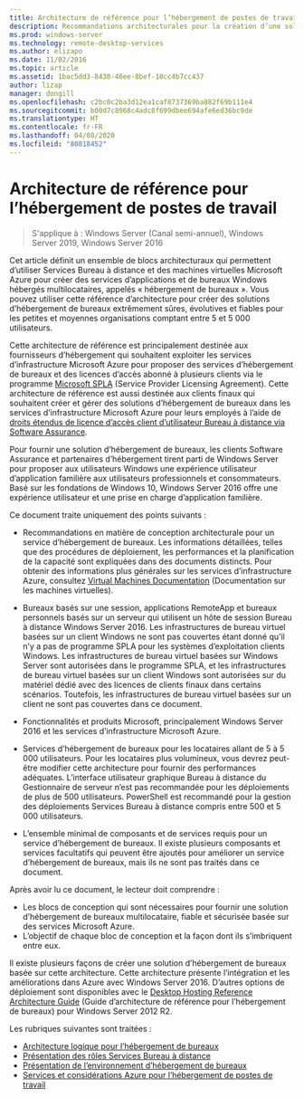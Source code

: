 ```yaml
---
title: Architecture de référence pour l’hébergement de postes de travail
description: Recommandations architecturales pour la création d’une solution d’hébergement de bureaux avec Services Bureau à distance et Azure.
ms.prod: windows-server
ms.technology: remote-desktop-services
ms.author: elizapo
ms.date: 11/02/2016
ms.topic: article
ms.assetid: 1bac5dd3-8430-46ee-8bef-10cc4b7cc437
author: lizap
manager: dongill
ms.openlocfilehash: c2bc0c2ba3d12ea1caf8737369ba882f69b111e4
ms.sourcegitcommit: b00d7c8968c4adc8f699dbee694afe6ed36bc9de
ms.translationtype: HT
ms.contentlocale: fr-FR
ms.lasthandoff: 04/08/2020
ms.locfileid: "80818452"
---
```

# <a name="desktop-hosting-reference-architecture"></a>Architecture de référence pour l’hébergement de postes de travail

>S'applique à : Windows Server (Canal semi-annuel), Windows Server 2019, Windows Server 2016

Cet article définit un ensemble de blocs architecturaux qui permettent d’utiliser Services Bureau à distance et des machines virtuelles Microsoft Azure pour créer des services d’applications et de bureaux Windows hébergés multilocataires, appelés « hébergement de bureaux ». Vous pouvez utiliser cette référence d’architecture pour créer des solutions d’hébergement de bureaux extrêmement sûres, évolutives et fiables pour les petites et moyennes organisations comptant entre 5 et 5 000 utilisateurs.    
  
Cette architecture de référence est principalement destinée aux fournisseurs d’hébergement qui souhaitent exploiter les services d’infrastructure Microsoft Azure pour proposer des services d’hébergement de bureaux et des licences d’accès abonné à plusieurs clients via le programme [Microsoft SPLA](https://www.microsoft.com/hosting/en/us/licensing/splabenefits.aspx) (Service Provider Licensing Agreement). Cette architecture de référence est aussi destinée aux clients finaux qui souhaitent créer et gérer des solutions d’hébergement de bureaux dans les services d’infrastructure Microsoft Azure pour leurs employés à l’aide de [droits étendus de licence d’accès client d’utilisateur Bureau à distance via Software Assurance](https://download.microsoft.com/download/6/B/A/6BA3215A-C8B5-4AD1-AA8E-6C93606A4CFB/Windows_Server_2012_R2_Remote_Desktop_Services_Licensing_Datasheet.pdf).   
  
Pour fournir une solution d’hébergement de bureaux, les clients Software Assurance et partenaires d’hébergement tirent parti de Windows Server pour proposer aux utilisateurs Windows une expérience utilisateur d’application familière aux utilisateurs professionnels et consommateurs. Basé sur les fondations de Windows 10, Windows Server 2016 offre une expérience utilisateur et une prise en charge d’application familière.    
  
Ce document traite uniquement des points suivants :   
  
* Recommandations en matière de conception architecturale pour un service d’hébergement de bureaux. Les informations détaillées, telles que des procédures de déploiement, les performances et la planification de la capacité sont expliquées dans des documents distincts. Pour obtenir des informations plus générales sur les services d’infrastructure Azure, consultez [Virtual Machines Documentation](https://azure.microsoft.com/documentation/services/virtual-machines/) (Documentation sur les machines virtuelles).   
  
* Bureaux basés sur une session, applications RemoteApp et bureaux personnels basés sur un serveur qui utilisent un hôte de session Bureau à distance Windows Server 2016. Les infrastructures de bureau virtuel basées sur un client Windows ne sont pas couvertes étant donné qu’il n’y a pas de programme SPLA pour les systèmes d’exploitation clients Windows. Les infrastructures de bureau virtuel basées sur Windows Server sont autorisées dans le programme SPLA, et les infrastructures de bureau virtuel basées sur un client Windows sont autorisées sur du matériel dédié avec des licences de clients finaux dans certains scénarios. Toutefois, les infrastructures de bureau virtuel basées sur un client ne sont pas couvertes dans ce document.   
  
* Fonctionnalités et produits Microsoft, principalement Windows Server 2016 et les services d’infrastructure Microsoft Azure.   
  
* Services d’hébergement de bureaux pour les locataires allant de 5 à 5 000 utilisateurs.   Pour les locataires plus volumineux, vous devrez peut-être modifier cette architecture pour fournir des performances adéquates. L’interface utilisateur graphique Bureau à distance du Gestionnaire de serveur n’est pas recommandée pour les déploiements de plus de 500 utilisateurs. PowerShell est recommandé pour la gestion des déploiements Services Bureau à distance compris entre 500 et 5 000 utilisateurs.   
  
* L’ensemble minimal de composants et de services requis pour un service d’hébergement de bureaux. Il existe plusieurs composants et services facultatifs qui peuvent être ajoutés pour améliorer un service d’hébergement de bureaux, mais ils ne sont pas traités dans ce document.    
  
Après avoir lu ce document, le lecteur doit comprendre :   
- Les blocs de conception qui sont nécessaires pour fournir une solution d’hébergement de bureaux multilocataire, fiable et sécurisée basée sur des services Microsoft Azure.  
- L’objectif de chaque bloc de conception et la façon dont ils s’imbriquent entre eux.  
  
Il existe plusieurs façons de créer une solution d’hébergement de bureaux basée sur cette architecture. Cette architecture présente l’intégration et les améliorations dans Azure avec Windows Server 2016. D’autres options de déploiement sont disponibles avec le [Desktop Hosting Reference Architecture Guide](https://go.microsoft.com/fwlink/p/?LinkId=517389) (Guide d’architecture de référence pour l’hébergement de bureaux) pour Windows Server 2012 R2.    
  
Les rubriques suivantes sont traitées :  
- [Architecture logique pour l’hébergement de bureaux](Desktop-hosting-logical-architecture.md)  
- [Présentation des rôles Services Bureau à distance](Understanding-RDS-roles.md)
- [Présentation de l’environnement d’hébergement de bureaux](Understanding-the-desktop-hosting-environment.md)  
- [Services et considérations Azure pour l’hébergement de postes de travail](Azure-services-and-considerations-for-desktop-hosting.md)
  
 


